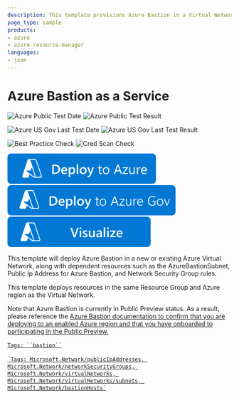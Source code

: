 ```yaml
---
description: This template provisions Azure Bastion in a Virtual Network
page_type: sample
products:
- azure
- azure-resource-manager
languages:
- json
---
```

# Azure Bastion as a Service

![Azure Public Test Date](https://azurequickstartsservice.blob.core.windows.net/badges/quickstarts/microsoft.network/azure-bastion-nsg/PublicLastTestDate.svg)
![Azure Public Test Result](https://azurequickstartsservice.blob.core.windows.net/badges/quickstarts/microsoft.network/azure-bastion-nsg/PublicDeployment.svg)

![Azure US Gov Last Test Date](https://azurequickstartsservice.blob.core.windows.net/badges/quickstarts/microsoft.network/azure-bastion-nsg/FairfaxLastTestDate.svg)
![Azure US Gov Last Test Result](https://azurequickstartsservice.blob.core.windows.net/badges/quickstarts/microsoft.network/azure-bastion-nsg/FairfaxDeployment.svg)

![Best Practice Check](https://azurequickstartsservice.blob.core.windows.net/badges/quickstarts/microsoft.network/azure-bastion-nsg/BestPracticeResult.svg)
![Cred Scan Check](https://azurequickstartsservice.blob.core.windows.net/badges/quickstarts/microsoft.network/azure-bastion-nsg/CredScanResult.svg)

[![Deploy To Azure](https://raw.githubusercontent.com/Azure/azure-quickstart-templates/master/1-CONTRIBUTION-GUIDE/images/deploytoazure.svg?sanitize=true)](https://portal.azure.com/#create/Microsoft.Template/uri/https%3A%2F%2Fraw.githubusercontent.com%2FAzure%2Fazure-quickstart-templates%2Fmaster%2Fquickstarts%2Fmicrosoft.network%2Fazure-bastion-nsg%2Fazuredeploy.json)  [![Deploy To AzureGov](https://raw.githubusercontent.com/Azure/azure-quickstart-templates/master/1-CONTRIBUTION-GUIDE/images/deploytoazuregov.svg?sanitize=true)](https://portal.azure.us/#create/Microsoft.Template/uri/https%3A%2F%2Fraw.githubusercontent.com%2FAzure%2Fazure-quickstart-templates%2Fmaster%2Fquickstarts%2Fmicrosoft.network%2Fazure-bastion-nsg%2Fazuredeploy.json)  [![Visualize](https://raw.githubusercontent.com/Azure/azure-quickstart-templates/master/1-CONTRIBUTION-GUIDE/images/visualizebutton.svg?sanitize=true)](http://armviz.io/#/?load=https%3A%2F%2Fraw.githubusercontent.com%2FAzure%2Fazure-quickstart-templates%2Fmaster%2Fquickstarts%2Fmicrosoft.network%2Fazure-bastion-nsg%2Fazuredeploy.json)

This template will deploy Azure Bastion in a new or existing Azure Virtual Network, along with dependent resources such as the AzureBastionSubnet, Public Ip Address for Azure Bastion, and Network Security Group rules.

This template deploys resources in the same Resource Group and Azure region as the Virtual Network.

Note that Azure Bastion is currently in Public Preview status.  As a result, please reference the <a href="https://docs.microsoft.com/azure/bastion/bastion-overview" target="_blank">Azure Bastion documentation to confirm that you are deploying to an enabled Azure region and that you have onboarded to participating in the Public Preview.

```
Tags: ``bastion``

`Tags: Microsoft.Network/publicIpAddresses, Microsoft.Network/networkSecurityGroups, Microsoft.Network/virtualNetworks, Microsoft.Network/virtualNetworks/subnets, Microsoft.Network/bastionHosts`
